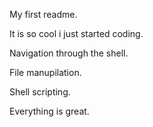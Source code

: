 My first readme.

It is so cool i just started coding.

Navigation through the shell. 

File manupilation. 

Shell scripting. 

Everything is great.

